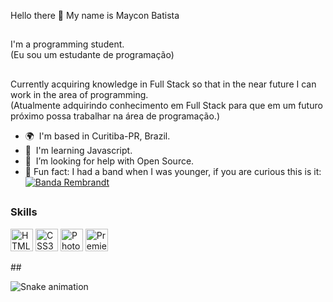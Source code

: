 Hello there 👋 My name is Maycon Batista

##

I'm a programming student. <br>
(Eu sou um estudante de programação)

##

Currently acquiring knowledge in Full Stack so that in the near future I can work in the area of programming. <br> 
(Atualmente adquirindo conhecimento em Full Stack para que em um futuro próximo possa trabalhar na área de programação.)

* 🌍  I'm based in Curitiba-PR, Brazil.
* 🧠  I'm learning Javascript.
* 🤝  I’m looking for help with Open Source.  
* 🎸 Fun fact: I had a band when I was younger, if you are curious this is it:
  <a href="https://www.youtube.com/watch?v=q1dRS_7N6lw" rel="nofollow"><img src="https://camo.githubusercontent.com/f50feddcf04bd74966161565af74195372ee3ae02ab30de0b870f7662c92030e/68747470733a2f2f696d672e736869656c64732e696f2f62616467652f2d596f75747562652d626c61636b3f7374796c653d666c61742d737175617265266c6f676f3d796f7574756265" alt="Banda Rembrandt" data-canonical-src="https://img.shields.io/badge/-Youtube-black?style=flat-square&amp;logo=youtube" style="max-width: 100%;"></a>

##

### Skills

<p align="left">
<a href="https://developer.mozilla.org/en-US/docs/Glossary/HTML5" target="_blank" rel="noreferrer"><img src="https://raw.githubusercontent.com/danielcranney/readme-generator/main/public/icons/skills/html5-colored.svg" width="36" height="36" alt="HTML5" /></a>
<a href="https://www.w3.org/TR/CSS/#css" target="_blank" rel="noreferrer"><img src="https://raw.githubusercontent.com/danielcranney/readme-generator/main/public/icons/skills/css3-colored.svg" width="36" height="36" alt="CSS3" /></a>
<a href="https://www.adobe.com/uk/products/photoshop.html" target="_blank" rel="noreferrer"><img src="https://raw.githubusercontent.com/danielcranney/readme-generator/main/public/icons/skills/photoshop-colored-dark.svg" width="36" height="36" alt="Photoshop" /></a>
<a href="https://www.adobe.com/uk/products/premiere.html" target="_blank" rel="noreferrer"><img src="https://raw.githubusercontent.com/danielcranney/readme-generator/main/public/icons/skills/premierepro-colored-dark.svg" width="36" height="36" alt="Premiere Pro" /></a>
</p>
##

![Snake animation](https://github.com/MayconTrix/MayconTrix/blob/output/github-contribution-grid-snake.svg)
